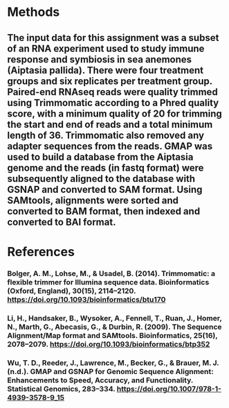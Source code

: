 # Methods
## The input data for this assignment was a subset of an RNA experiment used to study immune response and symbiosis in sea anemones (Aiptasia pallida). There were four treatment groups and six replicates per treatment group. Paired-end RNAseq reads were quality trimmed using Trimmomatic according to a Phred quality score, with a minimum quality of 20 for trimming the start and end of reads and a total minimum length of 36. Trimmomatic also removed any adapter sequences from the reads. GMAP was used to build a database from the Aiptasia genome and the reads (in fastq format) were subsequently aligned to the database with GSNAP and converted to SAM format. Using SAMtools, alignments were sorted and converted to BAM format, then indexed and converted to BAI format.

# References
### Bolger, A. M., Lohse, M., & Usadel, B. (2014). Trimmomatic: a flexible trimmer for Illumina sequence data. Bioinformatics (Oxford, England), 30(15), 2114–2120. https://doi.org/10.1093/bioinformatics/btu170

### Li, H., Handsaker, B., Wysoker, A., Fennell, T., Ruan, J., Homer, N., Marth, G., Abecasis, G., & Durbin, R. (2009). The Sequence Alignment/Map format and SAMtools. Bioinformatics, 25(16), 2078–2079. https://doi.org/10.1093/bioinformatics/btp352

### Wu, T. D., Reeder, J., Lawrence, M., Becker, G., & Brauer, M. J. (n.d.). GMAP and GSNAP for Genomic Sequence Alignment: Enhancements to Speed, Accuracy, and Functionality. Statistical Genomics, 283–334. https://doi.org/10.1007/978-1-4939-3578-9_15

